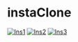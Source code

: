 # instaClone

<a href="https://imgbb.com/"><img src="https://i.ibb.co/HnT8TR5/Ins1.png" alt="Ins1" border="0"></a>
<a href="https://imgbb.com/"><img src="https://i.ibb.co/wRgwZ2x/Ins2.png" alt="Ins2" border="0"></a>
<a href="https://imgbb.com/"><img src="https://i.ibb.co/WW8rZgg/Ins3.png" alt="Ins3" border="0"></a>
